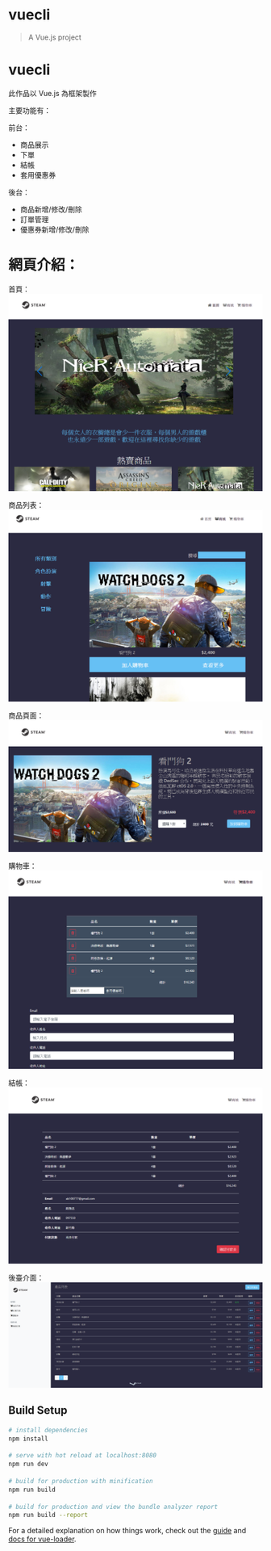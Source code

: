 # vuecli

> A Vue.js project

# vuecli

此作品以 Vue.js 為框架製作

主要功能有：

前台：
* 商品展示
* 下單
* 結帳
* 套用優惠券

後台：
* 商品新增/修改/刪除
* 訂單管理
* 優惠券新增/修改/刪除
     
# 網頁介紹：

首頁：
![image](https://github.com/ab100777/vuecli/blob/master/img/%E9%A6%96%E9%A0%81.png)

商品列表：
![image](https://github.com/ab100777/vuecli/blob/master/img/%E5%85%A8%E9%83%A8%E5%95%86%E5%93%81.png)


商品頁面：
![image](https://github.com/ab100777/vuecli/blob/master/img/%E7%B4%B0%E7%AF%80.png)


購物車：
![image](https://github.com/ab100777/vuecli/blob/master/img/%E8%B3%BC%E7%89%A9%E8%BB%8A.png)


結帳：
![image](https://github.com/ab100777/vuecli/blob/master/img/%E7%B5%90%E5%B8%B3.png)


後臺介面：
![image](https://github.com/ab100777/vuecli/blob/master/img/%E5%BE%8C%E5%8F%B0.png)

## Build Setup

``` bash
# install dependencies
npm install

# serve with hot reload at localhost:8080
npm run dev

# build for production with minification
npm run build

# build for production and view the bundle analyzer report
npm run build --report
```

For a detailed explanation on how things work, check out the [guide](http://vuejs-templates.github.io/webpack/) and [docs for vue-loader](http://vuejs.github.io/vue-loader).
